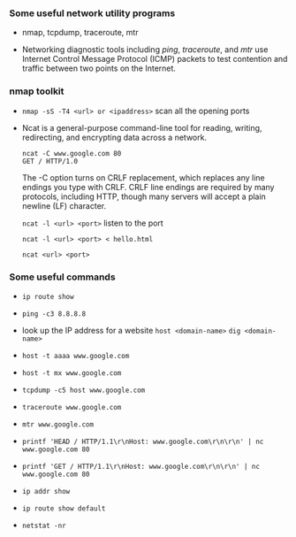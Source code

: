 ### Some useful network utility programs

- nmap, tcpdump, traceroute, mtr

- Networking diagnostic tools including *ping*, *traceroute*, and *mtr* use Internet Control Message Protocol (ICMP) packets to test contention and traffic between two points on the Internet.


### nmap toolkit

- `nmap -sS -T4 <url> or <ipaddress>`
  scan all the opening ports

- Ncat is a general-purpose command-line tool for reading, writing, redirecting, and encrypting data across a network.
  ```
  ncat -C www.google.com 80
  GET / HTTP/1.0
  ```
  The -C option turns on CRLF replacement, which replaces any line endings you type with CRLF. CRLF line endings are required by many protocols, including HTTP, though many servers will accept a plain newline (LF) character.

  `ncat -l <url> <port>`
  listen to the port

  `ncat -l <url> <port> < hello.html`

  `ncat <url> <port>`

### Some useful commands

- `ip route show`

- `ping -c3 8.8.8.8`

- look up the IP address for a website
  `host <domain-name>`
  `dig <domain-name>`

- `host -t aaaa www.google.com`

- `host -t mx www.google.com`

- `tcpdump -c5 host www.google.com`

- `traceroute www.google.com`

- `mtr www.google.com`

- `printf 'HEAD / HTTP/1.1\r\nHost: www.google.com\r\n\r\n' | nc www.google.com 80`

- `printf 'GET / HTTP/1.1\r\nHost: www.google.com\r\n\r\n' | nc www.google.com 80`

- `ip addr show`

- `ip route show default`

- `netstat -nr`

